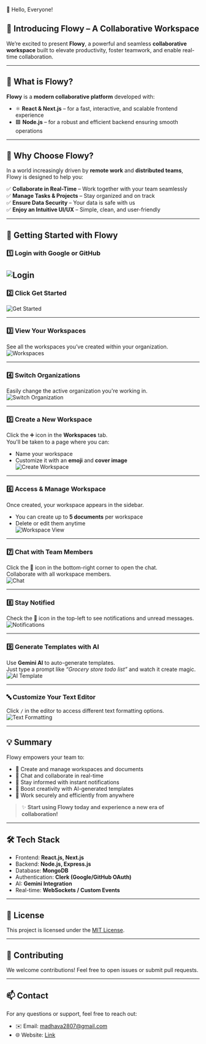 👋 Hello, Everyone!  
## 🚀 Introducing **Flowy** – A Collaborative Workspace

We’re excited to present **Flowy**, a powerful and seamless **collaborative workspace** built to elevate productivity, foster teamwork, and enable real-time collaboration.

---

## 📌 What is Flowy?

**Flowy** is a **modern collaborative platform** developed with:

- ⚛ **React & Next.js** – for a fast, interactive, and scalable frontend experience  
- 🟩 **Node.js** – for a robust and efficient backend ensuring smooth operations  

---

## 🎯 Why Choose Flowy?

In a world increasingly driven by **remote work** and **distributed teams**, Flowy is designed to help you:

✅ **Collaborate in Real-Time** – Work together with your team seamlessly  
✅ **Manage Tasks & Projects** – Stay organized and on track  
✅ **Ensure Data Security** – Your data is safe with us  
✅ **Enjoy an Intuitive UI/UX** – Simple, clean, and user-friendly  

---

## 🚀 Getting Started with Flowy

### 1️⃣ Login with Google or GitHub  
![Login](assets/login.png)
---

### 2️⃣ Click **Get Started**  
![Get Started](assets/getstarted.png)

---

### 3️⃣ View Your Workspaces  
See all the workspaces you’ve created within your organization.  
![Workspaces](assets/workspaces.png)

---

### 4️⃣ Switch Organizations  
Easily change the active organization you're working in.  
![Switch Organization](assets/organisation.png)

---

### 5️⃣ Create a New Workspace  
Click the ➕ icon in the **Workspaces** tab.  
You'll be taken to a page where you can:  
- Name your workspace  
- Customize it with an **emoji** and **cover image**  
![Create Workspace](assets/createworkspace.png)

---

### 6️⃣ Access & Manage Workspace  
Once created, your workspace appears in the sidebar.  
- You can create up to **5 documents** per workspace  
- Delete or edit them anytime  
![Workspace View](assets/workspace.png)

---

### 7️⃣ Chat with Team Members  
Click the 💬 icon in the bottom-right corner to open the chat.  
Collaborate with all workspace members.  
![Chat](assets/chat.png)

---

### 8️⃣ Stay Notified  
Check the 🔔 icon in the top-left to see notifications and unread messages.  
![Notifications](assets/chat.png)

---

### 9️⃣ Generate Templates with AI  
Use **Gemini AI** to auto-generate templates.  
Just type a prompt like _“Grocery store todo list”_ and watch it create magic.  
![AI Template](assets/ai.png)

---

### 🔤 Customize Your Text Editor  
Click `/` in the editor to access different text formatting options.  
![Text Formatting](assets/type.png)

---

## 💡 Summary

Flowy empowers your team to:

- 📁 Create and manage workspaces and documents  
- 💬 Chat and collaborate in real-time  
- 🔔 Stay informed with instant notifications  
- 🤖 Boost creativity with AI-generated templates  
- 🔐 Work securely and efficiently from anywhere

> ✨ **Start using Flowy today and experience a new era of collaboration!**

---

## 🛠 Tech Stack

- Frontend: **React.js, Next.js**  
- Backend: **Node.js, Express.js**  
- Database: **MongoDB**  
- Authentication: **Clerk (Google/GitHub OAuth)**  
- AI: **Gemini Integration**  
- Real-time: **WebSockets / Custom Events**

---

## 📄 License

This project is licensed under the [MIT License](LICENSE).

---

## 🙌 Contributing

We welcome contributions! Feel free to open issues or submit pull requests.

---

## 📫 Contact

For any questions or support, feel free to reach out:

- ✉️ Email: madhava2807@gmail.com  
- 🌐 Website: [Link](https://iflowly.netlify.app/)
